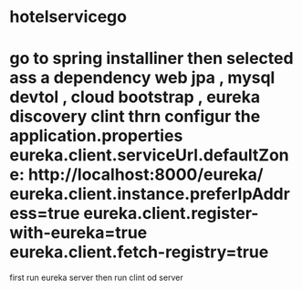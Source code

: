 ﻿# hotelservicego
go to spring installiner then selected ass a dependency web jpa , mysql devtol , cloud bootstrap , eureka discovery clint
thrn configur the application.properties 
eureka.client.serviceUrl.defaultZone: http://localhost:8000/eureka/
eureka.client.instance.preferIpAddress=true
eureka.client.register-with-eureka=true
eureka.client.fetch-registry=true
=
first run eureka server then run clint od server
